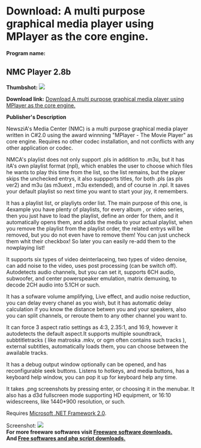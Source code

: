 # Download: A multi purpose graphical media player using MPlayer as the core engine.

**Program name:**

## NMC Player 2.8b

  
**Thumbshot:** ![](http://www.freewarefiles.com/screenshot/nmcplayer_md.gif)   
  
**Download link:** [Download A multi purpose graphical media player using MPlayer as the core engine.](http://freesoftwares.boysofts.com/NMC-Player-a_program_22690.html)  
  


**Publisher's Description**  
  


NewsziA's Media Center (NMC) is a multi purpose graphical media player written in C#2.0 using the award winnning "MPlayer - The Movie Player" as core engine. Requires no other codec installation, and not conflicts with any other application or codec. 

NMCA's playlist does not only support .pls in addition to .m3u, but it has itA's own playlist format (npl), which enables the user to choose which files he wants to play this time from the list, so the list remains, but the player skips the unchecked entrys, it also suppports titles, for both .pls (as pls ver2) and m3u (as m3uext , m3u extended), and of course in .npl. It saves your default playlist so next time you want to start your joy, it remembers.

It has a playlist list, or playliyts order list. The main purpose of this one, is 4example you have plenty of playlists, for every album , or video series, then you just have to load the playlist, define an order for them, and it automatically opens them, and adds the media to your actual playlist, when you remove the playlist from the playlist order, the related entrys will be removed, but you do not even have to remove them! You can just uncheck them whit their checkbox! So later you can easily re-add them to the nowplaying list!

It supports six types of video deinterlaceing, two types of video denoise, can add noise to the video, uses post processing (can be switch off). Autodetects audio channels, but you can set it, supports 6CH audio, subwoofer, and center powerspeaker emulation, matrix demuxing, to decode 2CH audio into 5.1CH or such.

It has a sofware volume amplifying, Live effect, and audio noise reduction, you can delay every chanel as you wish, but it has automatic delay calculation if you know the distance betwen you and your speakers, also you can split channels, or reroute them to any other channel you want to.

It can force 3 aspect ratio settings as 4:3, 2.35:1, and 16:9, however it autodetects the default aspect.It supports multiple soundtrack, subbtitletracks ( like matroska .mkv, or ogm often contains such tracks ), external subtitles, automatically loads them, you can choose between the awailable tracks.

It has a debug output window optionally can be opened, and has reconfigurable seek buttons. Listens to hotkeys, and media buttons, has a keyboard help window, you can pop it up for keyboard help any time.

It takes .png screenshots by pressing enter, or choosing it in the menubar. It also has a d3d fullscreen mode supporting HD equipment, or 16:10 widescreens, like 1440*900 resolution, or such. 

Requires [Microsoft .NET Framework 2.0](http://www.freewarefiles.com/program_10_108_16026.html). 

  
  
Screenshot: ![](http://www.freewarefiles.com/screenshot/nmcplayer.gif)   
**For more freeware softwares visit [Freeware software downloads.](http://freesoftwares.boysofts.com/)**   
**And [Free softwares and php script downloads.](http://www.boysofts.com/)**
